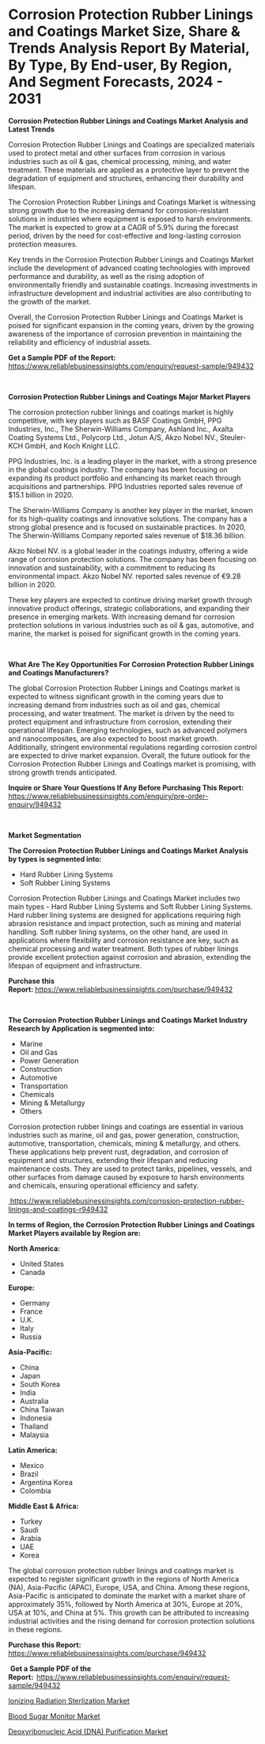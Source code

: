<p><h1>Corrosion Protection Rubber Linings and Coatings Market Size, Share & Trends Analysis Report By Material, By Type, By End-user, By Region, And Segment Forecasts, 2024 - 2031</h1></p><p><strong>Corrosion Protection Rubber Linings and Coatings Market Analysis and Latest Trends</strong></p>
<p><p>Corrosion Protection Rubber Linings and Coatings are specialized materials used to protect metal and other surfaces from corrosion in various industries such as oil & gas, chemical processing, mining, and water treatment. These materials are applied as a protective layer to prevent the degradation of equipment and structures, enhancing their durability and lifespan.</p><p>The Corrosion Protection Rubber Linings and Coatings Market is witnessing strong growth due to the increasing demand for corrosion-resistant solutions in industries where equipment is exposed to harsh environments. The market is expected to grow at a CAGR of 5.9% during the forecast period, driven by the need for cost-effective and long-lasting corrosion protection measures. </p><p>Key trends in the Corrosion Protection Rubber Linings and Coatings Market include the development of advanced coating technologies with improved performance and durability, as well as the rising adoption of environmentally friendly and sustainable coatings. Increasing investments in infrastructure development and industrial activities are also contributing to the growth of the market.</p><p>Overall, the Corrosion Protection Rubber Linings and Coatings Market is poised for significant expansion in the coming years, driven by the growing awareness of the importance of corrosion prevention in maintaining the reliability and efficiency of industrial assets.</p></p>
<p><strong>Get a Sample PDF of the Report:&nbsp;</strong> <a href="https://www.reliablebusinessinsights.com/enquiry/request-sample/949432">https://www.reliablebusinessinsights.com/enquiry/request-sample/949432</a></p>
<p>&nbsp;</p>
<p><strong>Corrosion Protection Rubber Linings and Coatings Major Market Players</strong></p>
<p><p>The corrosion protection rubber linings and coatings market is highly competitive, with key players such as BASF Coatings GmbH, PPG Industries, Inc., The Sherwin-Williams Company, Ashland Inc., Axalta Coating Systems Ltd., Polycorp Ltd., Jotun A/S, Akzo Nobel NV., Steuler-KCH GmbH, and Koch Knight LLC.</p><p>PPG Industries, Inc. is a leading player in the market, with a strong presence in the global coatings industry. The company has been focusing on expanding its product portfolio and enhancing its market reach through acquisitions and partnerships. PPG Industries reported sales revenue of $15.1 billion in 2020.</p><p>The Sherwin-Williams Company is another key player in the market, known for its high-quality coatings and innovative solutions. The company has a strong global presence and is focused on sustainable practices. In 2020, The Sherwin-Williams Company reported sales revenue of $18.36 billion.</p><p>Akzo Nobel NV. is a global leader in the coatings industry, offering a wide range of corrosion protection solutions. The company has been focusing on innovation and sustainability, with a commitment to reducing its environmental impact. Akzo Nobel NV. reported sales revenue of €9.28 billion in 2020.</p><p>These key players are expected to continue driving market growth through innovative product offerings, strategic collaborations, and expanding their presence in emerging markets. With increasing demand for corrosion protection solutions in various industries such as oil & gas, automotive, and marine, the market is poised for significant growth in the coming years.</p></p>
<p>&nbsp;</p>
<p><strong>What Are The Key Opportunities For Corrosion Protection Rubber Linings and Coatings Manufacturers?</strong></p>
<p><p>The global Corrosion Protection Rubber Linings and Coatings market is expected to witness significant growth in the coming years due to increasing demand from industries such as oil and gas, chemical processing, and water treatment. The market is driven by the need to protect equipment and infrastructure from corrosion, extending their operational lifespan. Emerging technologies, such as advanced polymers and nanocomposites, are also expected to boost market growth. Additionally, stringent environmental regulations regarding corrosion control are expected to drive market expansion. Overall, the future outlook for the Corrosion Protection Rubber Linings and Coatings market is promising, with strong growth trends anticipated.</p></p>
<p><strong>Inquire or Share Your Questions If Any Before Purchasing This Report:</strong> <a href="https://www.reliablebusinessinsights.com/enquiry/pre-order-enquiry/949432">https://www.reliablebusinessinsights.com/enquiry/pre-order-enquiry/949432</a></p>
<p>&nbsp;</p>
<p><strong>Market Segmentation</strong></p>
<p><strong>The Corrosion Protection Rubber Linings and Coatings Market Analysis by types is segmented into:</strong></p>
<p><ul><li>Hard Rubber Lining Systems</li><li>Soft Rubber Lining Systems</li></ul></p>
<p><p>Corrosion Protection Rubber Linings and Coatings Market includes two main types - Hard Rubber Lining Systems and Soft Rubber Lining Systems. Hard rubber lining systems are designed for applications requiring high abrasion resistance and impact protection, such as mining and material handling. Soft rubber lining systems, on the other hand, are used in applications where flexibility and corrosion resistance are key, such as chemical processing and water treatment. Both types of rubber linings provide excellent protection against corrosion and abrasion, extending the lifespan of equipment and infrastructure.</p></p>
<p><strong>Purchase this Report:&nbsp;</strong><a href="https://www.reliablebusinessinsights.com/purchase/949432">https://www.reliablebusinessinsights.com/purchase/949432</a></p>
<p>&nbsp;</p>
<p><strong>The Corrosion Protection Rubber Linings and Coatings Market Industry Research by Application is segmented into:</strong></p>
<p><ul><li>Marine</li><li>Oil and Gas</li><li>Power Generation</li><li>Construction</li><li>Automotive</li><li>Transportation</li><li>Chemicals</li><li>Mining & Metallurgy</li><li>Others</li></ul></p>
<p><p>Corrosion protection rubber linings and coatings are essential in various industries such as marine, oil and gas, power generation, construction, automotive, transportation, chemicals, mining & metallurgy, and others. These applications help prevent rust, degradation, and corrosion of equipment and structures, extending their lifespan and reducing maintenance costs. They are used to protect tanks, pipelines, vessels, and other surfaces from damage caused by exposure to harsh environments and chemicals, ensuring operational efficiency and safety.</p></p>
<p><a href="https://www.reliablebusinessinsights.com/corrosion-protection-rubber-linings-and-coatings-r949432">&nbsp;https://www.reliablebusinessinsights.com/corrosion-protection-rubber-linings-and-coatings-r949432</a></p>
<p><strong>In terms of Region, the Corrosion Protection Rubber Linings and Coatings Market Players available by Region are:</strong></p>
<p>
    <p> <strong> North America: </strong>
        <ul>
            <li>United States</li>
            <li>Canada</li>
        </ul>
        </p> 
    <p> <strong> Europe: </strong>
        <ul>
            <li>Germany</li>
            <li>France</li>
            <li>U.K.</li>
            <li>Italy</li>
            <li>Russia</li>
        </ul>
        </p> 
    <p> <strong> Asia-Pacific: </strong>
        <ul>
            <li>China</li>
            <li>Japan</li>
            <li>South Korea</li>
            <li>India</li>
            <li>Australia</li>
            <li>China Taiwan</li>
            <li>Indonesia</li>
            <li>Thailand</li>
            <li>Malaysia</li>
        </ul>
        </p> 
    <p> <strong> Latin America: </strong>
        <ul>
            <li>Mexico</li>
            <li>Brazil</li>
            <li>Argentina Korea</li>
            <li>Colombia</li>
        </ul>
        </p> 
    <p> <strong> Middle East & Africa: </strong>
        <ul>
            <li>Turkey</li>
            <li>Saudi</li>
            <li>Arabia</li>
            <li>UAE</li>
            <li>Korea</li>
        </ul>
    </p>
    </p>
<p><p>The global corrosion protection rubber linings and coatings market is expected to register significant growth in the regions of North America (NA), Asia-Pacific (APAC), Europe, USA, and China. Among these regions, Asia-Pacific is anticipated to dominate the market with a market share of approximately 35%, followed by North America at 30%, Europe at 20%, USA at 10%, and China at 5%. This growth can be attributed to increasing industrial activities and the rising demand for corrosion protection solutions in these regions.</p></p>
<p><strong>Purchase this Report: </strong><a href="https://www.reliablebusinessinsights.com/purchase/949432">https://www.reliablebusinessinsights.com/purchase/949432</a></p>
<p>&nbsp;<strong>Get a Sample PDF of the Report:&nbsp;&nbsp;</strong><a href="https://www.reliablebusinessinsights.com/enquiry/request-sample/949432">https://www.reliablebusinessinsights.com/enquiry/request-sample/949432</a></p>
<p><strong></strong></p>
<p><p><a href="https://github.com/riwar777/Market-Research-Report-List-1/blob/main/ionizing-radiation-sterlization-market.md">Ionizing Radiation Sterlization Market</a></p><p><a href="https://view.publitas.com/reportprime-1/global-blood-sugar-monitor-market-focus-on-product-type-glucose-oxidase-glucose-dehydrogenase-other-end-user-and-region-analysis-and-forecast-2024-2031/">Blood Sugar Monitor Market</a></p><p><a href="https://github.com/AKSHATREPORTPRIME/Market-Research-Report-List-5/blob/main/deoxyribonucleic-acid-dna-purification-market.md">Deoxyribonucleic Acid (DNA) Purification Market</a></p></p>